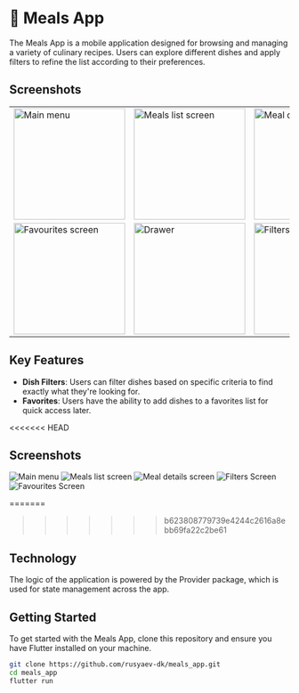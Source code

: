 # :book: Meals App

The Meals App is a mobile application designed for browsing and managing a variety of culinary recipes. Users can explore different dishes and apply filters to refine the list according to their preferences.

## Screenshots

<table>
  <tr>
    <td>
      <img src="/screenshots/main_menu_screen.png" alt="Main menu" title="Main menu" width="200"/>
    </td>
    <td>
      <img src="/screenshots/meals_list_screen.png" alt="Meals list screen" title="Meals list screen" width="200"/>
    </td>
     <td>
      <img src="/screenshots/meal_details_screen.png" alt="Meal details screen" title="Meal details screen" width="200"/>
    </td>
  </tr>
  <tr>
    <td>
      <img src="/screenshots/favourites_screen.png" alt="Favourites screen" title="Favourites screen" width="200"/>
    </td>
     <td>
      <img src="/screenshots/drawer.png" alt="Drawer" title="Drawer" width="200"/>
    </td>
     <td>
      <img src="/screenshots/filters_screen.png" alt="Filters Screen" title="Filters Screen" width="200"/>
    </td>
  </tr>
</table>

## Key Features
- **Dish Filters**: Users can filter dishes based on specific criteria to find exactly what they're looking for.
- **Favorites**: Users have the ability to add dishes to a favorites list for quick access later.

<<<<<<< HEAD
## Screenshots
![Main menu](/screenshots/main_menu_screen.png "Main menu")
![Meals list screen](/screenshots/meals_list_screen.png "Meals list screen")
![Meal details screen](/screenshots/meal_details_screen.png "Meal details screen")
![Filters Screen](/screenshots/filters_screen.png "Filters Screen")
![Favourites Screen](/screenshots/favourites_screen.png "Favourites Screen")

=======
>>>>>>> b623808779739e4244c2616a8ebb69fa22c2be61
## Technology
The logic of the application is powered by the Provider package, which is used for state management across the app.

## Getting Started
To get started with the Meals App, clone this repository and ensure you have Flutter installed on your machine.

```bash
git clone https://github.com/rusyaev-dk/meals_app.git
cd meals_app
flutter run

